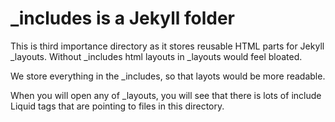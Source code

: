# _includes is a Jekyll folder

This is third importance directory as it stores reusable HTML parts for Jekyll _layouts.
Without _includes html layouts in _layouts would feel bloated.

We store everything in the _includes, so that layots would be more readable.

When you will open any of _layouts, you will see that there is lots of include Liquid tags that are pointing to files in this directory.
